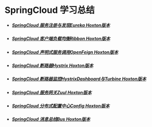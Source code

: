 # SpringCloud 学习总结
- ##### [SpringCloud 服务注册与发现Eureka Hoxton版本](https://blog.csdn.net/qq_28812311/article/details/104299286 "SpringCloud 服务注册与发现Eureka Hoxton版本")
- ##### [SpringCloud 客户端负载均衡Ribbon Hoxton版本](https://blog.csdn.net/qq_28812311/article/details/104383801 "SpringCloud 客户端负载均衡Ribbon Hoxton版本")
- ##### [SpringCloud 声明式服务调用OpenFeign Hoxton版本](https://blog.csdn.net/qq_28812311/article/details/104432530 "SpringCloud 声明式服务调用OpenFeign Hoxton版本")
- ##### [SpringCloud 断路器Hystrix Hoxton版本](https://blog.csdn.net/qq_28812311/article/details/104522743 "SpringCloud 断路器Hystrix Hoxton版本")
- ##### [SpringCloud 断路器监控HystrixDashboard与Turbine Hoxton版本](https://blog.csdn.net/qq_28812311/article/details/104553480 "SpringCloud 断路器监控HystrixDashboard与Turbine Hoxton版本")
- ##### [SpringCloud 服务网关Zuul Hoxton版本](https://blog.csdn.net/qq_28812311/article/details/104598071 "SpringCloud 服务网关Zuul Hoxton版本")
- ##### [SpringCloud 分布式配置中心Config Hoxton版本](https://blog.csdn.net/qq_28812311/article/details/104749955 "SpringCloud 分布式配置中心Config Hoxton版本")
- ##### [SpringCloud 消息总线Bus Hoxton版本](https://blog.csdn.net/qq_28812311/article/details/104844608 "SpringCloud 消息总线Bus Hoxton版本")